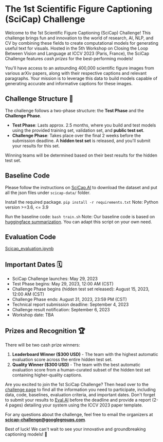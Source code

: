 # The 1st Scientific Figure Captioning (SciCap) Challenge

Welcome to the 1st Scientific Figure Captioning (SciCap) Challenge! This challenge brings fun and innovation to the world of research, AI, NLP, and CV by combining these fields to create computational models for generating useful text for visuals. Hosted in the 5th Workshop on Closing the Loop Between Vision and Language at ICCV 2023 (Paris, France), the SciCap Challenge features *cash prizes* for the best-performing models!

You'll have access to an astounding 400,000 scientific figure images from various arXiv papers, along with their respective captions and relevant paragraphs. Your mission is to leverage this data to build models capable of generating accurate and informative captions for these images.

## Challenge Structure 🚀

The challenge follows a two-phase structure: the **Test Phase** and the **Challenge Phase**.

- **Test Phase**: Lasts approx. 2.5 months, where you build and test models using the provided training set, validation set, and **public test set**.
- **Challenge Phase**: Takes place over the final 2 weeks before the submission deadline. A **hidden test set** is released, and you'll submit your results for this set.

Winning teams will be determined based on their best results for the hidden test set.


## Baseline Code

Please follow the instructions on [SciCap.AI]((http://scicap.ai/)) to download the dataset and put all the json files under `scicap-data/` folder.

Install the required package. 
`pip install -r requirements.txt`
Note: Python version >=3.6, <= 3.9

Run the baseline code:
`bash train.sh`
Note: Our baseline code is based on [huggingface summarization](https://github.com/huggingface/transformers/tree/main/examples/pytorch/summarization). You can adapt this script on your own need.

## Evaluation Code

[Scicap_evaluation.ipynb](Scicap_evaluation.ipynb)


## Important Dates 🗓️

- SciCap Challenge launches: May 29, 2023
- Test Phase begins: May 29, 2023, 12:00 AM (CST)
- Challenge Phase begins (hidden test set released): August 15, 2023, 12:00 AM (CST)
- Challenge Phase ends: August 31, 2023, 23:59 PM (CST)
- Technical report submission deadline: September 4, 2023
- Challenge result notification: September 6, 2023
- Workshop date: TBA

## Prizes and Recognition 🏆

There will be two cash prize winners:

1. **Leaderboard Winner ($300 USD)** - The team with the highest automatic evaluation score across the entire hidden test set.
2. **Quality Winner ($300 USD)** - The team with the best automatic evaluation score from a human-curated subset of the hidden test set containing higher-quality captions.

Are you excited to join the 1st SciCap Challenge? Then head over to the [challenge page](https://github.com/Crowd-AI-Lab/figure-captioning-challenge) to find all the information you need to participate, including data, code, baselines, evaluation criteria, and important dates. Don't forget to submit your results to [Eval.AI](https://eval.ai/web/challenges/challenge-page/2012/overview) before the deadline and provide a report (2-4 pages) detailing your system using the ICCV 2023 paper template.

For any questions about the challenge, feel free to email the organizers at [**scicap-challenge@googlegroups.com**](mailto:scicap-challenge%40googlegroups.com).

Best of luck! We can't wait to see your innovative and groundbreaking captioning models! 🌟
